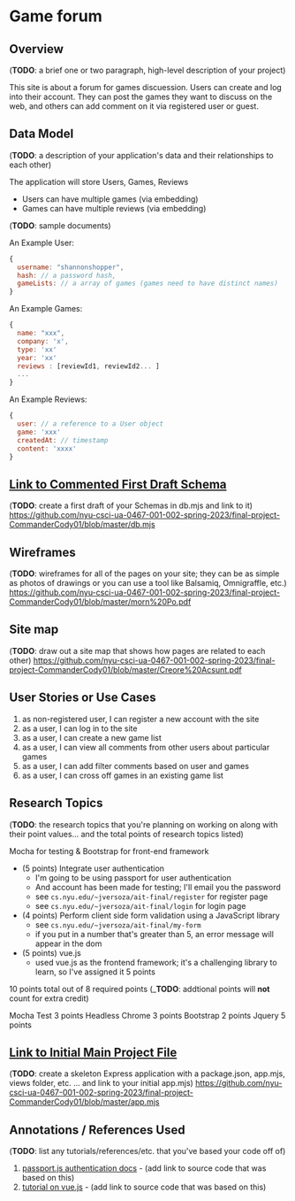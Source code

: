<!-- The content below is an example project proposal / requirements document. Replace the text below the lines marked "__TODO__" with details specific to your project. Remove the "TODO" lines. -->

<!-- (__TODO__: your project name) -->



# Game forum

## Overview

(__TODO__: a brief one or two paragraph, high-level description of your project)

This site is about a forum for games discuession. Users can create and log into their account. They can post the games they want to discuss on the web, and others can add comment on it via registered user or guest.


## Data Model

(__TODO__: a description of your application's data and their relationships to each other) 

The application will store Users, Games, Reviews

* Users can have multiple games (via embedding)
* Games can have multiple reviews (via embedding)

(__TODO__: sample documents)

An Example User:

```javascript
{
  username: "shannonshopper",
  hash: // a password hash,
  gameLists: // a array of games (games need to have distinct names)
}
```

An Example Games:
```javascript
{
  name: "xxx",
  company: 'x',
  type: 'xx'
  year: 'xx'
  reviews : [reviewId1, reviewId2... ]
  ...
}
```

An Example Reviews:
```javascript
{
  user: // a reference to a User object
  game: 'xxx'
  createdAt: // timestamp
  content: 'xxxx'
}
```


## [Link to Commented First Draft Schema](db.mjs) 

(__TODO__: create a first draft of your Schemas in db.mjs and link to it)
https://github.com/nyu-csci-ua-0467-001-002-spring-2023/final-project-CommanderCody01/blob/master/db.mjs



## Wireframes

(__TODO__: wireframes for all of the pages on your site; they can be as simple as photos of drawings or you can use a tool like Balsamiq, Omnigraffle, etc.)
https://github.com/nyu-csci-ua-0467-001-002-spring-2023/final-project-CommanderCody01/blob/master/morn%20Po.pdf



## Site map

(__TODO__: draw out a site map that shows how pages are related to each other)
https://github.com/nyu-csci-ua-0467-001-002-spring-2023/final-project-CommanderCody01/blob/master/Creore%20Acsunt.pdf



## User Stories or Use Cases


1. as non-registered user, I can register a new account with the site
2. as a user, I can log in to the site
3. as a user, I can create a new game list
4. as a user, I can view all comments from other users about particular games
5. as a user, I can add filter comments based on user and games
6. as a user, I can cross off games in an existing game list

## Research Topics

(__TODO__: the research topics that you're planning on working on along with their point values... and the total points of research topics listed)

Mocha for testing & Bootstrap for front-end framework
* (5 points) Integrate user authentication
    * I'm going to be using passport for user authentication
    * And account has been made for testing; I'll email you the password
    * see <code>cs.nyu.edu/~jversoza/ait-final/register</code> for register page
    * see <code>cs.nyu.edu/~jversoza/ait-final/login</code> for login page
* (4 points) Perform client side form validation using a JavaScript library
    * see <code>cs.nyu.edu/~jversoza/ait-final/my-form</code>
    * if you put in a number that's greater than 5, an error message will appear in the dom
* (5 points) vue.js
    * used vue.js as the frontend framework; it's a challenging library to learn, so I've assigned it 5 points

10 points total out of 8 required points (___TODO__: addtional points will __not__ count for extra credit)
  
  Mocha Test 3 points
  Headless Chrome 3 points
  Bootstrap 2 points
  Jquery  5 points

## [Link to Initial Main Project File](app.mjs) 

(__TODO__: create a skeleton Express application with a package.json, app.mjs, views folder, etc. ... and link to your initial app.mjs)
https://github.com/nyu-csci-ua-0467-001-002-spring-2023/final-project-CommanderCody01/blob/master/app.mjs


## Annotations / References Used

(__TODO__: list any tutorials/references/etc. that you've based your code off of)

1. [passport.js authentication docs](http://passportjs.org/docs) - (add link to source code that was based on this)
2. [tutorial on vue.js](https://vuejs.org/v2/guide/) - (add link to source code that was based on this)


